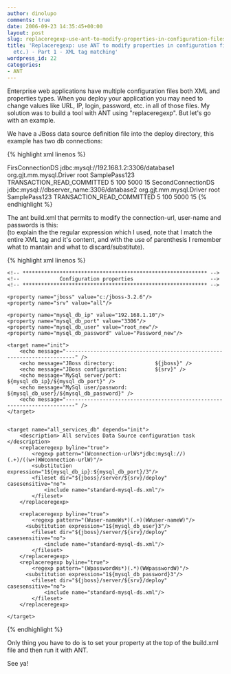 ```yaml
---
author: dinolupo
comments: true
date: 2006-09-23 14:35:45+00:00
layout: post
slug: replaceregexp-use-ant-to-modify-properties-in-configuration-files-xml-properties-etc-part-1-xml-tag-matching
title: 'Replaceregexp: use ANT to modify properties in configuration files (XML, properties,
  etc.) - Part 1 - XML tag matching'
wordpress_id: 22
categories:
- ANT
---
```


  
Enterprise web applications have multiple configuration files both XML and properties types. When you deploy your application you may need to change values like URL, IP, login, password, etc. in all of those files. My solution was to build a tool with ANT using "replaceregexp". But let's go with an example.
<!--more-->
We have a JBoss data source definition file into the deploy directory, this example has two db connections:
        
 {% highlight xml linenos %} 
<datasources>

  <local-tx-datasource>
    <jndi-name>FirsConnectionDS</jndi-name>
    <connection-url>jdbc:mysql://192.168.1.2:3306/database1</connection-url>
    <driver-class>org.gjt.mm.mysql.Driver</driver-class>
    <user-name>root</user-name>
    <password>SamplePass123</password>
    <!-- all other properties are optional -->
    <transaction-isolation>TRANSACTION_READ_COMMITTED</transaction-isolation>
    <!--pooling parameters-->
    <min-pool-size>5</min-pool-size>
    <max-pool-size>100</max-pool-size>
    <blocking-timeout-millis>5000</blocking-timeout-millis>
    <idle-timeout-minutes>15</idle-timeout-minutes>
  </local-tx-datasource>
  
  <local-tx-datasource>
    <jndi-name>SecondConnectionDS</jndi-name>
    <connection-url>jdbc:mysql://dbserver_name:3306/database2</connection-url>
    <driver-class>org.gjt.mm.mysql.Driver</driver-class>
    <user-name>root</user-name>
    <password>SamplePass123</password>
    <!-- all other properties are optional -->
    <transaction-isolation>TRANSACTION_READ_COMMITTED</transaction-isolation>
    <!--pooling parameters-->
    <min-pool-size>5</min-pool-size>
    <max-pool-size>100</max-pool-size>
    <blocking-timeout-millis>5000</blocking-timeout-millis>
    <idle-timeout-minutes>15</idle-timeout-minutes>
  </local-tx-datasource>

<datasources>
{% endhighlight %}


The ant build.xml that permits to modify the connection-url, user-name and passwords is this:  
(to explain the the regular expression which I used, note that I match the entire XML tag and it's content, and with the use of parenthesis I remember what to mantain and what to discard/substitute).  


{% highlight xml linenos %} 
<?xml version="1.0"?>
<project name="datasources_configuration" default="init" basedir=".">

    <!-- ************************************************************ -->
    <!--             Configuration properties                         -->
    <!-- ************************************************************ -->
    
    <property name="jboss" value="c:/jboss-3.2.6"/>
    <property name="srv" value="all"/>
    
    <property name="mysql_db_ip" value="192.168.1.10"/>
    <property name="mysql_db_port" value="3306"/>
    <property name="mysql_db_user" value="root_new"/>
    <property name="mysql_db_password" value="Password_new"/>
    
    <target name="init">
        <echo message="-------------------------------------------------------------------------" />
        <echo message="JBoss directory:             ${jboss}" />
        <echo message="JBoss configuration:         ${srv}" />
        <echo message="MySql server/port:           ${mysql_db_ip}/${mysql_db_port}" />
        <echo message="MySql user/password:         ${mysql_db_user}/${mysql_db_password}" />
        <echo message="-------------------------------------------------------------------------" />
    </target>


    <target name="all_services_db" depends="init">
        <description> All services Data Source configuration task </description>
        <replaceregexp byline="true">
            <regexp pattern="(Wconnection-urlWs*jdbc:mysql://)(.+)/((w+)WWconnection-urlW)"/>
            <substitution expression="1${mysql_db_ip}:${mysql_db_port}/3"/>
            <fileset dir="${jboss}/server/${srv}/deploy" casesensitive="no">
                <include name="standard-mysql-ds.xml"/>
            </fileset>
        </replaceregexp>
        
        <replaceregexp byline="true">
            <regexp pattern="(Wuser-nameWs*)(.+)(WWuser-nameW)"/>
          <substitution expression="1${mysql_db_user}3"/>
            <fileset dir="${jboss}/server/${srv}/deploy" casesensitive="no">
                <include name="standard-mysql-ds.xml"/>
            </fileset>
        </replaceregexp>
        <replaceregexp byline="true">
            <regexp pattern="(WpasswordWs*)(.*)(WWpasswordW)"/>
          <substitution expression="1${mysql_db_password}3"/>
            <fileset dir="${jboss}/server/${srv}/deploy" casesensitive="no">
                <include name="standard-mysql-ds.xml"/>
            </fileset>
        </replaceregexp>
        
    </target>

</project>
{% endhighlight %}

Only thing you have to do is to set your property at the top of the build.xml file and then run it with ANT.  


See ya!
